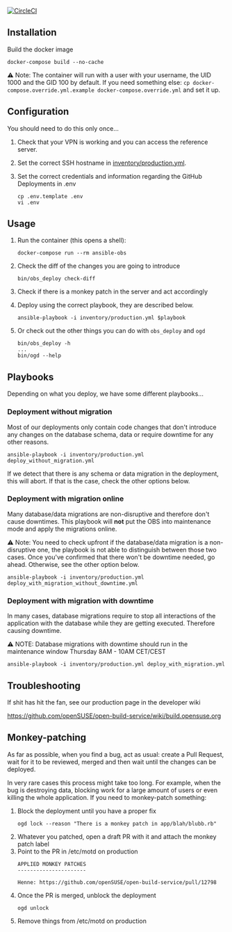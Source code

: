 [![CircleCI](https://circleci.com/gh/openSUSE/ansible-obs.svg?style=svg)](https://circleci.com/gh/openSUSE/ansible-obs)

## Installation

Build the docker image

```shell
docker-compose build --no-cache
```

⚠️ Note: The container will run with a user with your username, the UID 1000 and the GID 100 by default.
If you need something else: `cp docker-compose.override.yml.example docker-compose.override.yml` and set it up.

## Configuration

You should need to do this only once...

1. Check that your VPN is working and you can access the reference server.
1. Set the correct SSH hostname in [inventory/production.yml](https://github.com/openSUSE/ansible-obs/blob/master/inventory/production.yml).
1. Set the correct credentials and information regarding the GitHub Deployments in .env

    ```shell
    cp .env.template .env
    vi .env
    ```

## Usage

1. Run the container (this opens a shell):

    ```shell
    docker-compose run --rm ansible-obs
    ```

1. Check the diff of the changes you are going to introduce

    ```shell
    bin/obs_deploy check-diff
    ```

1. Check if there is a monkey patch in the server and act accordingly
1. Deploy using the correct playbook, they are described below.

    ```shell
    ansible-playbook -i inventory/production.yml $playbook
    ```

1. Or check out the other things you can do with `obs_deploy` and `ogd`

    ```shell
    bin/obs_deploy -h
    ...
    bin/ogd --help
    ```

## Playbooks

Depending on what you deploy, we have some different playbooks...

### Deployment without migration

Most of our deployments only contain code changes that don't introduce any changes on the database schema, data or require downtime for any other reasons.

```shell
ansible-playbook -i inventory/production.yml deploy_without_migration.yml
```

If we detect that there is any schema or data migration in the deployment, this will abort. If that is the case, check the other options below.

### Deployment with migration online

Many database/data migrations are non-disruptive and therefore don't cause downtimes. This playbook will **not** put
the OBS into maintenance mode and apply the migrations online.

⚠️ Note: You need to check upfront if the database/data migration is a non-disruptive one, the playbook is not able to distinguish between those two cases. Once you've confirmed that there won't be downtime needed, go ahead. Otherwise, see the other option below.

```
ansible-playbook -i inventory/production.yml deploy_with_migration_without_downtime.yml
```

### Deployment with migration with downtime

In many cases, database migrations require to stop all interactions of the application with the database while they are getting executed. Therefore causing downtime.

⚠️ NOTE: Database migrations with downtime should run in the maintenance window Thursday 8AM - 10AM CET/CEST

```
ansible-playbook -i inventory/production.yml deploy_with_migration.yml
```

## Troubleshooting

If shit has hit the fan, see our production page in the developer wiki

https://github.com/openSUSE/open-build-service/wiki/build.opensuse.org

## Monkey-patching

As far as possible, when you find a bug, act as usual: create a Pull Request, wait for it to be reviewed, merged and then wait until the changes can be deployed.

In very rare cases this process might take too long. For example, when the bug is destroying data, blocking work for a large amount of users or even killing the whole application. If you need to monkey-patch something:

1. Block the deployment until you have a proper fix
    ```shell
    ogd lock --reason "There is a monkey patch in app/blah/blubb.rb"
    ```
1. Whatever you patched, open a draft PR with it and attach the monkey patch label
1. Point to the PR in /etc/motd on production
    ```shell
    APPLIED MONKEY PATCHES
    ----------------------

    Henne: https://github.com/openSUSE/open-build-service/pull/12798
    ```
1. Once the PR is merged, unblock the deployment
    ```shell
    ogd unlock
    ```
1. Remove things from /etc/motd on production


